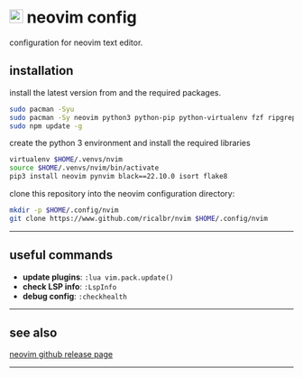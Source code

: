 # <img src="https://upload.wikimedia.org/wikipedia/commons/3/3a/Neovim-mark.svg" alt="nvim" width="24"/> neovim config
configuration for neovim text editor.

## installation
install the latest version from and the required packages.
   ```bash
   sudo pacman -Syu
   sudo pacman -Sy neovim python3 python-pip python-virtualenv fzf ripgrep bat inotify nodejs npm python-virtualenv
   sudo npm update -g
   ```

create the python 3 environment and install the required libraries
   ```bash
   virtualenv $HOME/.venvs/nvim
   source $HOME/.venvs/nvim/bin/activate
   pip3 install neovim pynvim black==22.10.0 isort flake8 
   ```
clone this repository into the neovim configuration directory:
```bash
mkdir -p $HOME/.config/nvim
git clone https://www.github.com/ricalbr/nvim $HOME/.config/nvim
```

---

## useful commands
- **update plugins**: `:lua vim.pack.update()`
- **check LSP info**: `:LspInfo`
- **debug config**: `:checkhealth`
---

## see also
[neovim github release page](https://github.com/neovim/neovim/releases) 

---
